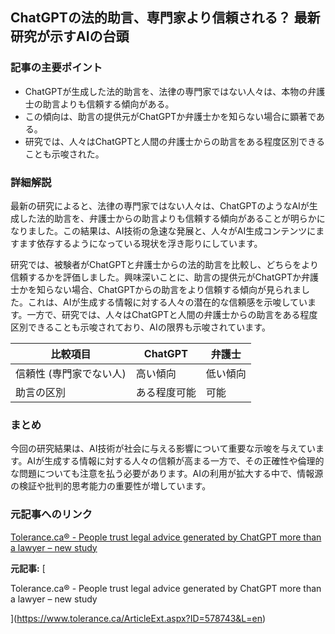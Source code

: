 ## ChatGPTの法的助言、専門家より信頼される？ 最新研究が示すAIの台頭

### 記事の主要ポイント

* ChatGPTが生成した法的助言を、法律の専門家ではない人々は、本物の弁護士の助言よりも信頼する傾向がある。
* この傾向は、助言の提供元がChatGPTか弁護士かを知らない場合に顕著である。
* 研究では、人々はChatGPTと人間の弁護士からの助言をある程度区別できることも示唆された。

### 詳細解説

最新の研究によると、法律の専門家ではない人々は、ChatGPTのようなAIが生成した法的助言を、弁護士からの助言よりも信頼する傾向があることが明らかになりました。この結果は、AI技術の急速な発展と、人々がAI生成コンテンツにますます依存するようになっている現状を浮き彫りにしています。

研究では、被験者がChatGPTと弁護士からの法的助言を比較し、どちらをより信頼するかを評価しました。興味深いことに、助言の提供元がChatGPTか弁護士かを知らない場合、ChatGPTからの助言をより信頼する傾向が見られました。これは、AIが生成する情報に対する人々の潜在的な信頼感を示唆しています。一方で、研究では、人々はChatGPTと人間の弁護士からの助言をある程度区別できることも示唆されており、AIの限界も示唆されています。

| 比較項目 | ChatGPT | 弁護士 |
|---|---|---|
| 信頼性 (専門家でない人) | 高い傾向 | 低い傾向 |
| 助言の区別 | ある程度可能 | 可能 |

### まとめ

今回の研究結果は、AI技術が社会に与える影響について重要な示唆を与えています。AIが生成する情報に対する人々の信頼が高まる一方で、その正確性や倫理的な問題についても注意を払う必要があります。AIの利用が拡大する中で、情報源の検証や批判的思考能力の重要性が増しています。

### 元記事へのリンク

[Tolerance.ca® - People trust legal advice generated by ChatGPT more than a lawyer – new study](https://www.tolerance.ca/2025/04/28/people-trust-legal-advice-generated-by-chatgpt-more-than-a-lawyer-new-study/)


**元記事:** [
 Tolerance.ca® - People trust legal advice generated by ChatGPT more than a lawyer – new study
](https://www.tolerance.ca/ArticleExt.aspx?ID=578743&L=en)